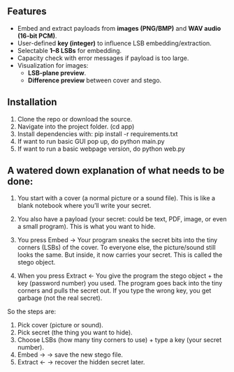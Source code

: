 ## Features
- Embed and extract payloads from **images (PNG/BMP)** and **WAV audio (16-bit PCM)**.
- User-defined **key (integer)** to influence LSB embedding/extraction.
- Selectable **1–8 LSBs** for embedding.
- Capacity check with error messages if payload is too large.
- Visualization for images:
  - **LSB-plane preview**.
  - **Difference preview** between cover and stego.

## Installation
1. Clone the repo or download the source.
2. Navigate into the project folder. (cd app)
3. Install dependencies with: pip install -r requirements.txt
4. If want to run basic GUI pop up, do python main.py
5. If want to run a basic webpage version, do python web.py

## A watered down explanation of what needs to be done:
1. You start with a cover (a normal picture or a sound file).
This is like a blank notebook where you’ll write your secret.

2. You also have a payload (your secret: could be text, PDF, image, or even a small program).
This is what you want to hide.

3. You press Embed →
Your program sneaks the secret bits into the tiny corners (LSBs) of the cover.
To everyone else, the picture/sound still looks the same.
But inside, it now carries your secret. This is called the stego object.

4. When you press Extract ←
You give the program the stego object + the key (password number) you used.
The program goes back into the tiny corners and pulls the secret out.
If you type the wrong key, you get garbage (not the real secret).

So the steps are:
1. Pick cover (picture or sound).
2. Pick secret (the thing you want to hide).
3. Choose LSBs (how many tiny corners to use) + type a key (your secret number).
4. Embed → → save the new stego file.
5. Extract ← → recover the hidden secret later.